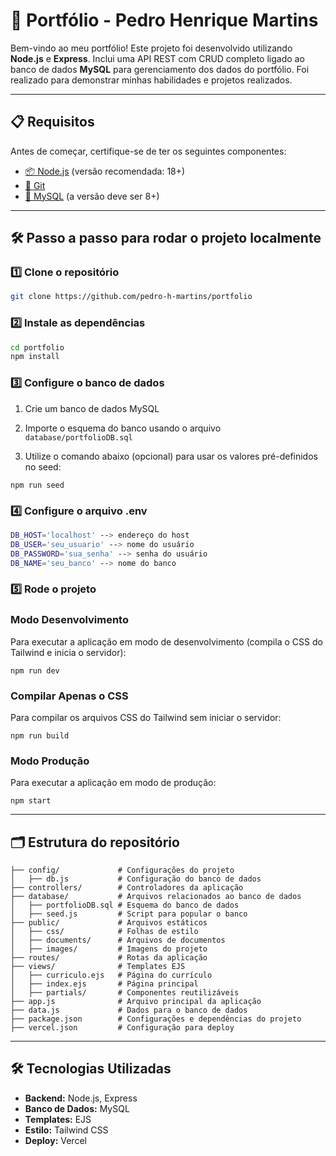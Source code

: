 # 📝 Portfólio - Pedro Henrique Martins

Bem-vindo ao meu portfólio! Este projeto foi desenvolvido utilizando **Node.js** e **Express**. Inclui uma API REST com CRUD completo ligado ao banco de dados **MySQL** para gerenciamento dos dados do portfólio. Foi realizado para demonstrar minhas habilidades e projetos realizados.

---

## 📋 Requisitos

Antes de começar, certifique-se de ter os seguintes componentes:

- [📦 Node.js](https://nodejs.org/en) (versão recomendada: 18+)
- [🔧 Git](https://git-scm.com/)
- [🐬 MySQL](https://dev.mysql.com/downloads/mysql/) (a versão deve ser 8+)

---

## 🛠️ Passo a passo para rodar o projeto localmente
### 1️⃣ Clone o repositório

```bash
git clone https://github.com/pedro-h-martins/portfolio
```

### 2️⃣ Instale as dependências

```bash
cd portfolio
npm install
```

### 3️⃣ Configure o banco de dados

1. Crie um banco de dados MySQL

2. Importe o esquema do banco usando o arquivo `database/portfolioDB.sql`
3. Utilize o comando abaixo (opcional) para usar os valores pré-definidos no seed:
   
```
npm run seed
```

### 4️⃣ Configure o arquivo .env

```bash
DB_HOST='localhost' --> endereço do host
DB_USER='seu_usuario' --> nome do usuário
DB_PASSWORD='sua_senha' --> senha do usuário
DB_NAME='seu_banco' --> nome do banco
```

### 5️⃣ Rode o projeto

### Modo Desenvolvimento
Para executar a aplicação em modo de desenvolvimento (compila o CSS do Tailwind e inicia o servidor):
```
npm run dev
```

### Compilar Apenas o CSS
Para compilar os arquivos CSS do Tailwind sem iniciar o servidor:
```
npm run build
```

### Modo Produção
Para executar a aplicação em modo de produção:
```
npm start
```

---

## 🗂️ Estrutura do repositório

```plaintext
├── config/             # Configurações do projeto
│   ├── db.js           # Configuração do banco de dados
├── controllers/        # Controladores da aplicação
├── database/           # Arquivos relacionados ao banco de dados
│   ├── portfolioDB.sql # Esquema do banco de dados
│   ├── seed.js         # Script para popular o banco
├── public/             # Arquivos estáticos
│   ├── css/            # Folhas de estilo
│   ├── documents/      # Arquivos de documentos
│   ├── images/         # Imagens do projeto
├── routes/             # Rotas da aplicação
├── views/              # Templates EJS
│   ├── curriculo.ejs   # Página do currículo
│   ├── index.ejs       # Página principal
│   ├── partials/       # Componentes reutilizáveis
├── app.js              # Arquivo principal da aplicação
├── data.js             # Dados para o banco de dados
├── package.json        # Configurações e dependências do projeto
├── vercel.json         # Configuração para deploy
```

---

## 🛠️ Tecnologias Utilizadas
- **Backend:** Node.js, Express
- **Banco de Dados:** MySQL
- **Templates:** EJS
- **Estilo:** Tailwind CSS
- **Deploy:** Vercel

